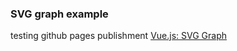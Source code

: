 ### SVG graph example
testing github pages publishment
[Vue.js: SVG Graph](https://vuejs.org/examples/#svg "@embed")
